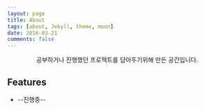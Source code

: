 ```yaml
---
layout: page
title: About
tags: [about, Jekyll, theme, moon]
date: 2016-03-21
comments: false
---
```

    
<center>공부하거나 진행했던 프로젝트를 담아두기위해 만든 공간입니다.</center>

## Features
* --진행중--



